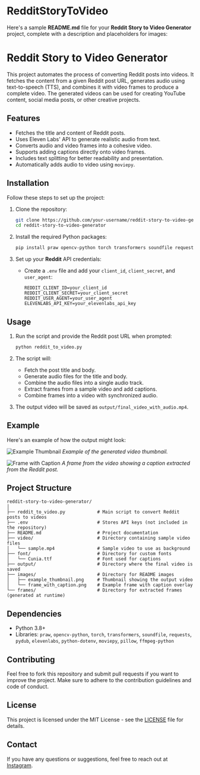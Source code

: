 # RedditStoryToVideo
Here's a sample **README.md** file for your **Reddit Story to Video Generator** project, complete with a description and placeholders for images:


# Reddit Story to Video Generator

This project automates the process of converting Reddit posts into videos. It fetches the content from a given Reddit post URL, generates audio using text-to-speech (TTS), and combines it with video frames to produce a complete video. The generated videos can be used for creating YouTube content, social media posts, or other creative projects.

## Features

- Fetches the title and content of Reddit posts.
- Uses Eleven Labs' API to generate realistic audio from text.
- Converts audio and video frames into a cohesive video.
- Supports adding captions directly onto video frames.
- Includes text splitting for better readability and presentation.
- Automatically adds audio to video using `moviepy`.

## Installation

Follow these steps to set up the project:

1. Clone the repository:
   ```bash
   git clone https://github.com/your-username/reddit-story-to-video-generator.git
   cd reddit-story-to-video-generator
   ```

2. Install the required Python packages:
   ```bash
   pip install praw opencv-python torch transformers soundfile requests pydub elevenlabs python-dotenv moviepy pillow ffmpeg-python
   ```

3. Set up your **Reddit** API credentials:
   - Create a `.env` file and add your `client_id`, `client_secret`, and `user_agent`:
     ```env
     REDDIT_CLIENT_ID=your_client_id
     REDDIT_CLIENT_SECRET=your_client_secret
     REDDIT_USER_AGENT=your_user_agent
     ELEVENLABS_API_KEY=your_elevenlabs_api_key
     ```

## Usage

1. Run the script and provide the Reddit post URL when prompted:
   ```bash
   python reddit_to_video.py
   ```

2. The script will:
   - Fetch the post title and body.
   - Generate audio files for the title and body.
   - Combine the audio files into a single audio track.
   - Extract frames from a sample video and add captions.
   - Combine frames into a video with synchronized audio.

3. The output video will be saved as `output/final_video_with_audio.mp4`.

## Example

Here's an example of how the output might look:

![Example Thumbnail](images/example_thumbnail.png)
*Example of the generated video thumbnail.*

![Frame with Caption](images/frame_with_caption.png)
*A frame from the video showing a caption extracted from the Reddit post.*

## Project Structure

```plaintext
reddit-story-to-video-generator/
│
├── reddit_to_video.py            # Main script to convert Reddit posts to videos
├── .env                          # Stores API keys (not included in the repository)
├── README.md                     # Project documentation
├── video/                        # Directory containing sample video files
│   └── sample.mp4                # Sample video to use as background
├── font/                         # Directory for custom fonts
│   └── Cunia.ttf                 # Font used for captions
├── output/                       # Directory where the final video is saved
├── images/                       # Directory for README images
│   ├── example_thumbnail.png     # Thumbnail showing the output video
│   └── frame_with_caption.png    # Example frame with caption overlay
└── frames/                       # Directory for extracted frames (generated at runtime)
```

## Dependencies

- Python 3.8+
- Libraries: `praw`, `opencv-python`, `torch`, `transformers`, `soundfile`, `requests`, `pydub`, `elevenlabs`, `python-dotenv`, `moviepy`, `pillow`, `ffmpeg-python`

## Contributing

Feel free to fork this repository and submit pull requests if you want to improve the project. Make sure to adhere to the contribution guidelines and code of conduct.

## License

This project is licensed under the MIT License - see the [LICENSE](LICENSE) file for details.

## Contact

If you have any questions or suggestions, feel free to reach out at <a href="https://www.instagram.com/deepanshutomarg">Instagram</a>.

```
